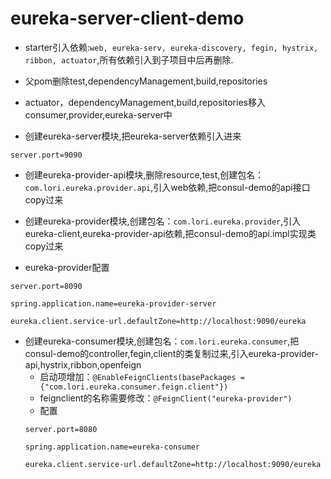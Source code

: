 # eureka-server-client-demo
* starter引入依赖:`web, eureka-serv, eureka-discovery, fegin, hystrix, ribbon, actuator`,所有依赖引入到子项目中后再删除.
 * 父pom删除test,dependencyManagement,build,repositories
 * actuator，dependencyManagement,build,repositories移入consumer,provider,eureka-server中

* 创建eureka-server模块,把eureka-server依赖引入进来
```properties
server.port=9090
```

* 创建eureka-provider-api模块,删除resource,test,创建包名：`com.lori.eureka.provider.api`,引入web依赖,把consul-demo的api接口copy过来

* 创建eureka-provider模块,创建包名：`com.lori.eureka.provider`,引入eureka-client,eureka-provider-api依赖,把consul-demo的api.impl实现类copy过来

* eureka-provider配置
```properties
server.port=8090

spring.application.name=eureka-provider-server

eureka.client.service-url.defaultZone=http://localhost:9090/eureka
````

* 创建eureka-consumer模块,创建包名：`com.lori.eureka.consumer`,把consul-demo的controller,fegin,client的类复制过来,引入eureka-provider-api,hystrix,ribbon,openfeign
  * 启动项增加：`@EnableFeignClients(basePackages = {"com.lori.eureka.consumer.feign.client"})`
  * feignclient的名称需要修改：`@FeignClient("eureka-provider")`
  * 配置
  ```properties
  server.port=8080

  spring.application.name=eureka-consumer
  
  eureka.client.service-url.defaultZone=http://localhost:9090/eureka
  ```
